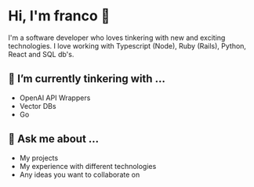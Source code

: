 # Hi, I'm franco 👋

I'm a software developer who loves tinkering with new and exciting technologies. I love working with Typescript (Node), Ruby (Rails), Python, React and SQL db's.

## 🌱 I’m currently tinkering with ...

- OpenAI API Wrappers
- Vector DBs
- Go

## 💬 Ask me about ...

- My projects
- My experience with different technologies
- Any ideas you want to collaborate on
